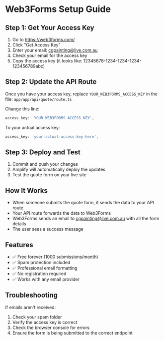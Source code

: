 # Web3Forms Setup Guide

## Step 1: Get Your Access Key

1. Go to https://web3forms.com/
2. Click "Get Access Key"
3. Enter your email: cgpainting@live.com.au
4. Check your email for the access key
5. Copy the access key (it looks like: 12345678-1234-1234-1234-123456789abc)

## Step 2: Update the API Route

Once you have your access key, replace `YOUR_WEB3FORMS_ACCESS_KEY` in the file:
`app/app/api/quote/route.ts`

Change this line:
```typescript
access_key: 'YOUR_WEB3FORMS_ACCESS_KEY',
```

To your actual access key:
```typescript
access_key: 'your-actual-access-key-here',
```

## Step 3: Deploy and Test

1. Commit and push your changes
2. Amplify will automatically deploy the updates
3. Test the quote form on your live site

## How It Works

- When someone submits the quote form, it sends the data to your API route
- Your API route forwards the data to Web3Forms
- Web3Forms sends an email to cgpainting@live.com.au with all the form details
- The user sees a success message

## Features

- ✅ Free forever (1000 submissions/month)
- ✅ Spam protection included
- ✅ Professional email formatting
- ✅ No registration required
- ✅ Works with any email provider

## Troubleshooting

If emails aren't received:
1. Check your spam folder
2. Verify the access key is correct
3. Check the browser console for errors
4. Ensure the form is being submitted to the correct endpoint 